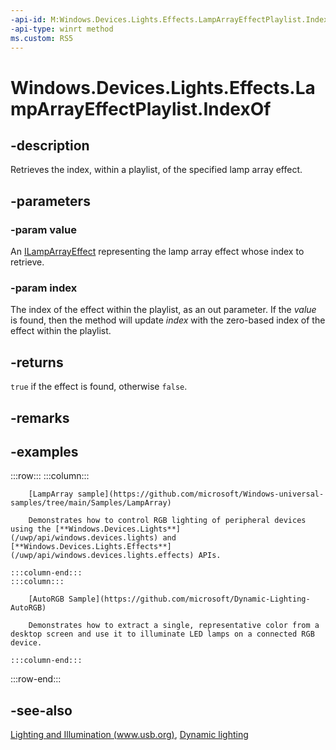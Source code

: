 ```yaml
---
-api-id: M:Windows.Devices.Lights.Effects.LampArrayEffectPlaylist.IndexOf(Windows.Devices.Lights.Effects.ILampArrayEffect,System.UInt32@)
-api-type: winrt method
ms.custom: RS5
---
```


<!-- Method syntax.
public bool LampArrayEffectPlaylist.IndexOf(ILampArrayEffect value, UInt32 index)
-->

# Windows.Devices.Lights.Effects.LampArrayEffectPlaylist.IndexOf

## -description

Retrieves the index, within a playlist, of the specified lamp array effect.

## -parameters

### -param value

An [ILampArrayEffect](ilamparrayeffect.md) representing the lamp array effect whose index to retrieve.

### -param index

The index of the effect within the playlist, as an out parameter. If the *value* is found, then the method will update *index* with the zero-based index of the effect within the playlist.

## -returns

`true` if the effect is found, otherwise `false`.

## -remarks

## -examples

:::row:::
    :::column:::

        [LampArray sample](https://github.com/microsoft/Windows-universal-samples/tree/main/Samples/LampArray)
        
        Demonstrates how to control RGB lighting of peripheral devices using the [**Windows.Devices.Lights**](/uwp/api/windows.devices.lights) and [**Windows.Devices.Lights.Effects**](/uwp/api/windows.devices.lights.effects) APIs.

    :::column-end:::
    :::column:::

        [AutoRGB Sample](https://github.com/microsoft/Dynamic-Lighting-AutoRGB)
        
        Demonstrates how to extract a single, representative color from a desktop screen and use it to illuminate LED lamps on a connected RGB device.
            
    :::column-end:::
:::row-end:::

## -see-also

[Lighting and Illumination (www.usb.org)](https://www.usb.org/sites/default/files/hutrr84_-_lighting_and_illumination_page.pdf), [Dynamic lighting](/windows/uwp/devices-sensors/lighting-dynamic-lamparray)
